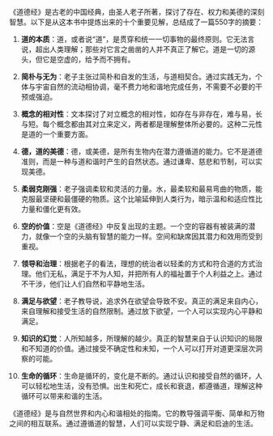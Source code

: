 《道德经》是古老的中国经典，由圣人老子所著，探讨了存在、权力和美德的深刻智慧。以下是从这本书中提炼出来的十个重要见解，总结成了一篇550字的摘要：

1. **道的本质**：道，或者说“道”，是贯穿和统一一切事物的最终原则。它无法言说，超出人类理解；那些对它言之凿凿的人并不真正了解它。道是一切的源头，但它是空虚的，给予而不拥有。

2. **简朴与无为**：老子主张过简朴和自发的生活，与道相契合。通过实践无为，个体与宇宙自然的流动相协调，毫不费力地和谐地完成任务，不需要不必要的干预或强迫。

3. **概念的相对性**：文本探讨了对立概念的相对性，如存在与非存在，难与易，长与短。每个概念都由其对立来定义，两者都是理解整体所必要的。这种二元性是道的一个重要方面。

4. **德，道的美德**：德，或美德，是所有生物内在潜力遵循道的能力。它不是道德准则，而是一种与道和谐时产生的自然状态。通过谦卑、慈悲和节制，可以实现美德。

5. **柔弱克刚强**：老子强调柔软和灵活的力量。水，最柔软和最易弯曲的物质，能克服最坚硬和最僵硬的物质。这个比喻延伸到人类行为，暗示温和和适应性比力量和僵化更有效。

6. **空的价值**：空是《道德经》中反复出现的主题。一个空的容器有被装满的潜力，就像一个空的头脑有智慧的能力一样。空间和缺席因其潜力和效用而受到重视。

7. **领导和治理**：根据老子的看法，理想的统治者以轻柔的方式和符合道的方式治理。他们无私，满足于不为人知，并把所有人的福祉置于个人利益之上。通过不干涉，他们让人们自然和平静地生活。

8. **满足与欲望**：老子教导说，追求外在欲望会导致不安。真正的满足来自内心，来自理解和接受生活的自然限制。通过放下欲望，一个人可以实现内心平静和满足。

9. **知识的幻觉**：人所知越多，所理解的越少。真正的智慧来自于认识知识的局限和不知道的价值。通过接受不确定性和未知，一个人可以打开对道更深层次洞察的可能。

10. **生命的循环**：生命是循环的，变化是不断的。通过认识和接受自然的循环，人可以轻松地生活，没有恐惧。出生和死亡，成长和衰退，都遵循道，理解这种循环可以带来和谐的生活。

《道德经》是与自然世界和内心和谐相处的指南。它的教导强调平衡、简单和万物之间的相互联系。通过遵循道的智慧，人们可以实现宁静、满足和启迪的生活。